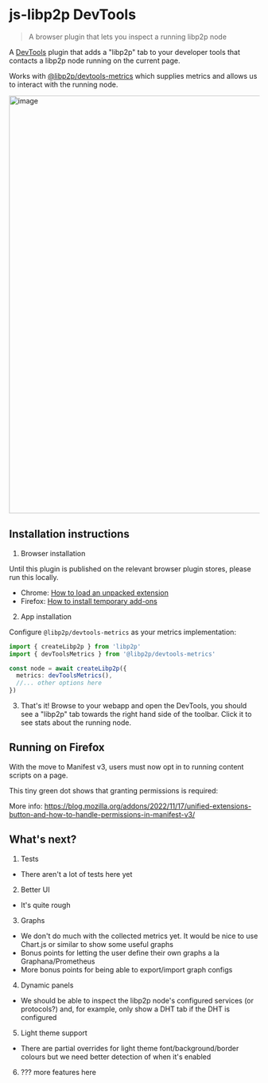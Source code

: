 # js-libp2p DevTools

> A browser plugin that lets you inspect a running libp2p node

A [DevTools](https://developer.chrome.com/docs/devtools) plugin that adds a "libp2p" tab to your developer tools that contacts a libp2p node running on the current page.

Works with [@libp2p/devtools-metrics](https://www.npmjs.com/package/@libp2p/devtools-metrics) which supplies metrics and allows us to interact with the running node.

<img width="840" alt="image" src="https://github.com/ipfs-shipyard/js-libp2p-devtools/assets/665810/f8f6a7c8-377f-41d6-948f-95d8469f58b8">

## Installation instructions

1. Browser installation

Until this plugin is published on the relevant browser plugin stores, please run this locally.

- Chrome: [How to load an unpacked extension](https://knowledge.workspace.google.com/kb/load-unpacked-extensions-000005962)
- Firefox: [How to install temporary add-ons](https://developer.mozilla.org/en-US/docs/Mozilla/Add-ons/WebExtensions/Your_first_WebExtension#installing)

2. App installation

Configure `@libp2p/devtools-metrics` as your metrics implementation:

```ts
import { createLibp2p } from 'libp2p'
import { devToolsMetrics } from '@libp2p/devtools-metrics'

const node = await createLibp2p({
  metrics: devToolsMetrics(),
  //... other options here
})
```

3. That's it! Browse to your webapp and open the DevTools, you should see a "libp2p" tab towards the right hand side of the toolbar. Click it to see stats about the running node.

## Running on Firefox

With the move to Manifest v3, users must now opt in to running content scripts on a page.

This tiny green dot shows that granting permissions is required:

More info: https://blog.mozilla.org/addons/2022/11/17/unified-extensions-button-and-how-to-handle-permissions-in-manifest-v3/

## What's next?

1. Tests
  - There aren't a lot of tests here yet
2. Better UI
  - It's quite rough
3. Graphs
  - We don't do much with the collected metrics yet. It would be nice to use Chart.js or similar to show some useful graphs
  - Bonus points for letting the user define their own graphs a la Graphana/Prometheus
  - More bonus points for being able to export/import graph configs
4. Dynamic panels
  - We should be able to inspect the libp2p node's configured services (or protocols?) and, for example, only show a DHT tab if the DHT is configured
5. Light theme support
  - There are partial overrides for light theme font/background/border colours but we need better detection of when it's enabled
6. ??? more features here

